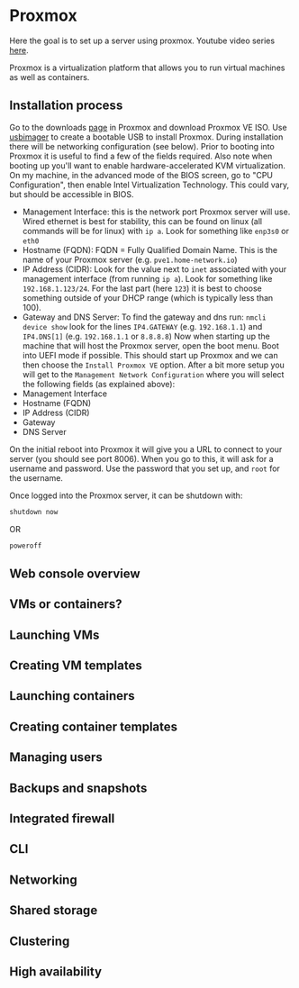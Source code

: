 # Proxmox

Here the goal is to set up a server using proxmox. Youtube video series [here](https://www.youtube.com/watch?v=LCjuiIswXGs).

Proxmox is a virtualization platform that allows you to run virtual machines as well as containers.

## Installation process

Go to the downloads [page](https://www.proxmox.com/en/downloads) in Proxmox and download Proxmox VE ISO.
Use [usbimager](https://gitlab.com/bztsrc/usbimager) to create a bootable USB to install Proxmox.
During installation there will be networking configuration (see below). Prior to booting into Proxmox it is useful to find a few of the fields required. Also note when booting up you'll want to enable hardware-accelerated KVM virtualization. On my machine, in the advanced mode of the BIOS screen, go to "CPU Configuration", then enable Intel Virtualization Technology. This could vary, but should be accessible in BIOS.
- Management Interface: this is the network port Proxmox server will use. Wired ethernet is best for stability, this can be found on linux (all commands will be for linux) with `ip a`. Look for something like `enp3s0` or `eth0`
- Hostname (FQDN): FQDN = Fully Qualified Domain Name. This is the name of your Proxmox server (e.g. `pve1.home-network.io`)
- IP Address (CIDR): Look for the value next to `inet` associated with your management interface (from running `ip a`). Look for something like `192.168.1.123/24`. For the last part (here `123`) it is best to choose something outside of your DHCP range (which is typically less than 100).
- Gateway and DNS Server: To find the gateway and dns run: `nmcli device show` look for the lines `IP4.GATEWAY` (e.g. `192.168.1.1`) and `IP4.DNS[1]` (e.g. `192.168.1.1` or `8.8.8.8`)
Now when starting up the machine that will host the Proxmox server, open the boot menu. Boot into UEFI mode if possible. This should start up Proxmox and we can then choose the `Install Proxmox VE` option.
After a bit more setup you will get to the `Management Network Configuration` where you will select the following fields (as explained above): 
- Management Interface
- Hostname (FQDN)
- IP Address (CIDR)
- Gateway
- DNS Server

On the initial reboot into Proxmox it will give you a URL to connect to your server (you should see port 8006). When you go to this, it will ask for a username and password. Use the password that you set up, and `root` for the username.

Once logged into the Proxmox server, it can be shutdown with:
```bash
shutdown now
```
OR
```bash
poweroff
```

## Web console overview
## VMs or containers?
## Launching VMs
## Creating VM templates
## Launching containers
## Creating container templates
## Managing users
## Backups and snapshots
## Integrated firewall
## CLI
## Networking
## Shared storage
## Clustering
## High availability